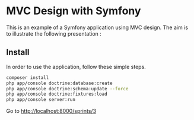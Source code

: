 # MVC Design with Symfony
This is an example of a Symfony application using MVC design.
The aim is to illustrate the following presentation :

## Install
In order to use the application, follow these simple steps.

``` bash
composer install
php app/console doctrine:database:create
php app/console doctrine:schema:update --force
php app/console doctrine:fixtures:load
php app/console server:run
```

Go to [http://localhost:8000/sprints/3](http://localhost:8000/sprints/3)


